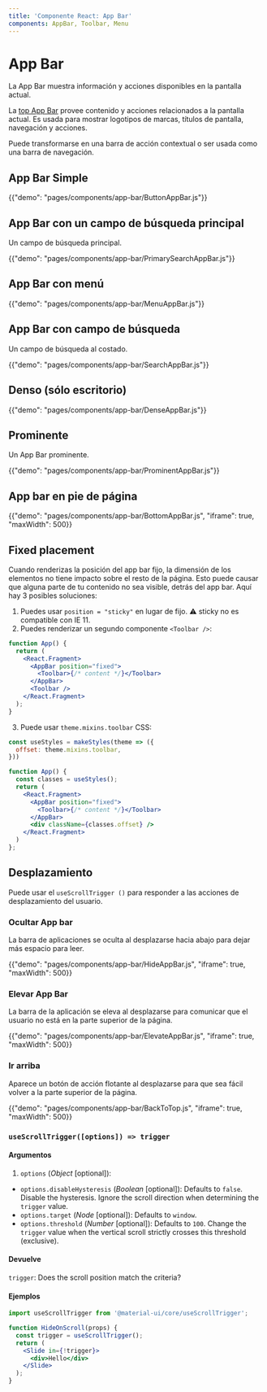 ```yaml
---
title: 'Componente React: App Bar'
components: AppBar, Toolbar, Menu
---
```


# App Bar

<p class="description">La App Bar muestra información y acciones disponibles en la pantalla actual.</p>

La [top App Bar](https://material.io/design/components/app-bars-top.html) provee contenido y acciones relacionados a la pantalla actual. Es usada para mostrar logotipos de marcas, títulos de pantalla, navegación y acciones.

Puede transformarse en una barra de acción contextual o ser usada como una barra de navegación.

## App Bar Simple

{{"demo": "pages/components/app-bar/ButtonAppBar.js"}}

## App Bar con un campo de búsqueda principal

Un campo de búsqueda principal.

{{"demo": "pages/components/app-bar/PrimarySearchAppBar.js"}}

## App Bar con menú

{{"demo": "pages/components/app-bar/MenuAppBar.js"}}

## App Bar con campo de búsqueda

Un campo de búsqueda al costado.

{{"demo": "pages/components/app-bar/SearchAppBar.js"}}

## Denso (sólo escritorio)

{{"demo": "pages/components/app-bar/DenseAppBar.js"}}

## Prominente

Un App Bar prominente.

{{"demo": "pages/components/app-bar/ProminentAppBar.js"}}

## App bar en pie de página

{{"demo": "pages/components/app-bar/BottomAppBar.js", "iframe": true, "maxWidth": 500}}

## Fixed placement

Cuando renderizas la posición del app bar fijo, la dimensión de los elementos no tiene impacto sobre el resto de la página. Esto puede causar que alguna parte de tu contenido no sea visible, detrás del app bar. Aquí hay 3 posibles soluciones:

1. Puedes usar `position = "sticky"` en lugar de fijo. ⚠️ sticky no es compatible con IE 11.
2. Puedes renderizar un segundo componente `<Toolbar />`:

```jsx
function App() {
  return (
    <React.Fragment>
      <AppBar position="fixed">
        <Toolbar>{/* content */}</Toolbar>
      </AppBar>
      <Toolbar />
    </React.Fragment>
  );
}
```

3. Puede usar `theme.mixins.toolbar` CSS:

```jsx
const useStyles = makeStyles(theme => ({
  offset: theme.mixins.toolbar,
}))

function App() {
  const classes = useStyles();
  return (
    <React.Fragment>
      <AppBar position="fixed">
        <Toolbar>{/* content */}</Toolbar>
      </AppBar>
      <div className={classes.offset} />
    </React.Fragment>
  )
};
```

## Desplazamiento

Puede usar el `useScrollTrigger ()` para responder a las acciones de desplazamiento del usuario.

### Ocultar App bar

La barra de aplicaciones se oculta al desplazarse hacia abajo para dejar más espacio para leer.

{{"demo": "pages/components/app-bar/HideAppBar.js", "iframe": true, "maxWidth": 500}}

### Elevar App Bar

La barra de la aplicación se eleva al desplazarse para comunicar que el usuario no está en la parte superior de la página.

{{"demo": "pages/components/app-bar/ElevateAppBar.js", "iframe": true, "maxWidth": 500}}

### Ir arriba

Aparece un botón de acción flotante al desplazarse para que sea fácil volver a la parte superior de la página.

{{"demo": "pages/components/app-bar/BackToTop.js", "iframe": true, "maxWidth": 500}}

### `useScrollTrigger([options]) => trigger`

#### Argumentos

1. `options` (*Object* [optional]):

- `options.disableHysteresis` (*Boolean* [optional]): Defaults to `false`. Disable the hysteresis. Ignore the scroll direction when determining the `trigger` value.
- `options.target` (*Node* [optional]): Defaults to `window`.
- `options.threshold` (*Number* [optional]): Defaults to `100`. Change the `trigger` value when the vertical scroll strictly crosses this threshold (exclusive).

#### Devuelve

`trigger`: Does the scroll position match the criteria?

#### Ejemplos

```jsx
import useScrollTrigger from '@material-ui/core/useScrollTrigger';

function HideOnScroll(props) {
  const trigger = useScrollTrigger();
  return (
    <Slide in={!trigger}>
      <div>Hello</div>
    </Slide>
  );
}
```